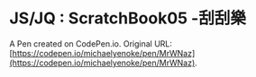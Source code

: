 # JS/JQ : ScratchBook05 -刮刮樂

A Pen created on CodePen.io. Original URL: [https://codepen.io/michaelyenoke/pen/MrWNaz](https://codepen.io/michaelyenoke/pen/MrWNaz).



